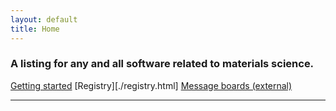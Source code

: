 ```yaml
---
layout: default
title: Home
---
```


### A listing for any and all software related to materials science.

[Getting started](./getting-started.html)
[Registry][./registry.html]
[Message boards (external)][matsci.org]

---


[matsci.org]: https://matsci.org
